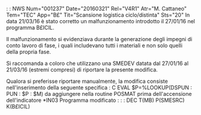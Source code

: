  :  : NWS Num="001237" Date="20160321" Rel="V4R1" Atr="M. Cattaneo" Tem="TEC" App="B£" Tit="Scansione logistica ciclo/distinta" Sts="20"
In data 21/03/16 è stato corretto un malfunzionamento introdotto il 27/01/16 nel programma B£ICIL.

Il malfunzionamento si evidenziava durante la generazione degli impegni di conto lavoro di fase, i quali includevano tutti i materiali e non solo quelli della propria fase.

Si raccomanda a coloro che utilizzano una SMEDEV datata dal 27/01/16 al 21/03/16 (estremi compresi)
di riportare la presente modifica.

Qualora si preferisse riportare manualmente, la modifica consiste nell'inserimento della seguente specifica : 
C                   EVAL      $P=%LOOKUP(DSPUN : PUN : $P : $M)
da aggiungere nella routine POSMAT prima dell'accensione dell'indicatore \*IN03 
Programma modificato : 
 :  : DEC T(MB) P(SMESRC) K(B£ICIL)
